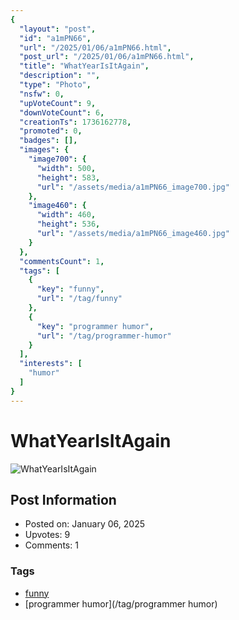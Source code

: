 ```yaml
---
{
  "layout": "post",
  "id": "a1mPN66",
  "url": "/2025/01/06/a1mPN66.html",
  "post_url": "/2025/01/06/a1mPN66.html",
  "title": "WhatYearIsItAgain",
  "description": "",
  "type": "Photo",
  "nsfw": 0,
  "upVoteCount": 9,
  "downVoteCount": 6,
  "creationTs": 1736162778,
  "promoted": 0,
  "badges": [],
  "images": {
    "image700": {
      "width": 500,
      "height": 583,
      "url": "/assets/media/a1mPN66_image700.jpg"
    },
    "image460": {
      "width": 460,
      "height": 536,
      "url": "/assets/media/a1mPN66_image460.jpg"
    }
  },
  "commentsCount": 1,
  "tags": [
    {
      "key": "funny",
      "url": "/tag/funny"
    },
    {
      "key": "programmer humor",
      "url": "/tag/programmer-humor"
    }
  ],
  "interests": [
    "humor"
  ]
}
---
```


# WhatYearIsItAgain

![WhatYearIsItAgain](/assets/media/a1mPN66_image700.jpg)

## Post Information

- Posted on: January 06, 2025
- Upvotes: 9
- Comments: 1

### Tags

- [funny](/tag/funny)
- [programmer humor](/tag/programmer humor)
